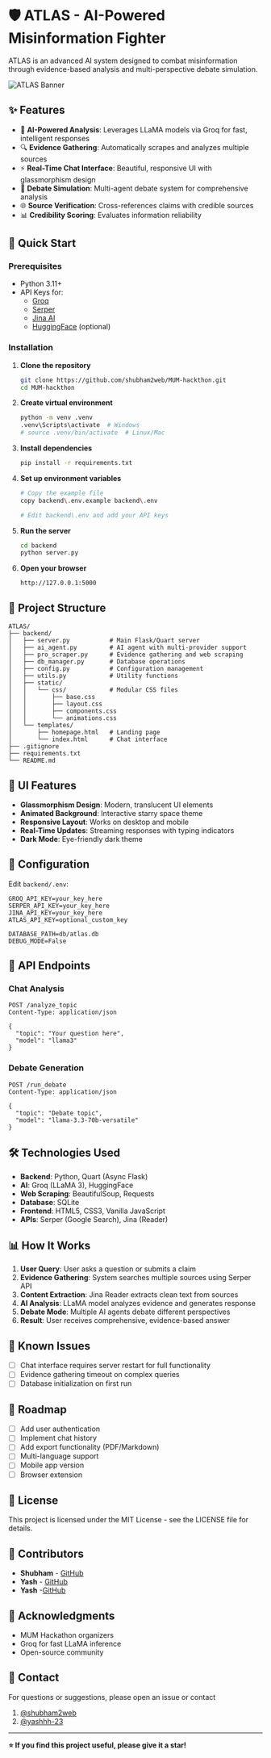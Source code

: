 # 🛡️ ATLAS - AI-Powered Misinformation Fighter

ATLAS is an advanced AI system designed to combat misinformation through evidence-based analysis and multi-perspective debate simulation.

![ATLAS Banner](https://via.placeholder.com/1200x300/0a0e27/42b5eb?text=ATLAS+Misinformation+Fighter)

## ✨ Features

- 🤖 **AI-Powered Analysis**: Leverages LLaMA models via Groq for fast, intelligent responses
- 🔍 **Evidence Gathering**: Automatically scrapes and analyzes multiple sources
- ⚡ **Real-Time Chat Interface**: Beautiful, responsive UI with glassmorphism design
- 🎯 **Debate Simulation**: Multi-agent debate system for comprehensive analysis
- 🌐 **Source Verification**: Cross-references claims with credible sources
- 📊 **Credibility Scoring**: Evaluates information reliability

## 🚀 Quick Start

### Prerequisites

- Python 3.11+
- API Keys for:
  - [Groq](https://console.groq.com/)
  - [Serper](https://serper.dev/)
  - [Jina AI](https://jina.ai/)
  - [HuggingFace](https://huggingface.co/) (optional)

### Installation

1. **Clone the repository**
   ```bash
   git clone https://github.com/shubham2web/MUM-hackthon.git
   cd MUM-hackthon
   ```

2. **Create virtual environment**
   ```bash
   python -m venv .venv
   .venv\Scripts\activate  # Windows
   # source .venv/bin/activate  # Linux/Mac
   ```

3. **Install dependencies**
   ```bash
   pip install -r requirements.txt
   ```

4. **Set up environment variables**
   ```bash
   # Copy the example file
   copy backend\.env.example backend\.env
   
   # Edit backend\.env and add your API keys
   ```

5. **Run the server**
   ```bash
   cd backend
   python server.py
   ```

6. **Open your browser**
   ```
   http://127.0.0.1:5000
   ```

## 📁 Project Structure

```
ATLAS/
├── backend/
│   ├── server.py           # Main Flask/Quart server
│   ├── ai_agent.py         # AI agent with multi-provider support
│   ├── pro_scraper.py      # Evidence gathering and web scraping
│   ├── db_manager.py       # Database operations
│   ├── config.py           # Configuration management
│   ├── utils.py            # Utility functions
│   ├── static/
│   │   └── css/            # Modular CSS files
│   │       ├── base.css
│   │       ├── layout.css
│   │       ├── components.css
│   │       └── animations.css
│   └── templates/
│       ├── homepage.html   # Landing page
│       └── index.html      # Chat interface
├── .gitignore
├── requirements.txt
└── README.md
```

## 🎨 UI Features

- **Glassmorphism Design**: Modern, translucent UI elements
- **Animated Background**: Interactive starry space theme
- **Responsive Layout**: Works on desktop and mobile
- **Real-Time Updates**: Streaming responses with typing indicators
- **Dark Mode**: Eye-friendly dark theme

## 🔧 Configuration

Edit `backend/.env`:

```env
GROQ_API_KEY=your_key_here
SERPER_API_KEY=your_key_here
JINA_API_KEY=your_key_here
ATLAS_API_KEY=optional_custom_key

DATABASE_PATH=db/atlas.db
DEBUG_MODE=False
```

## 🤝 API Endpoints

### Chat Analysis
```http
POST /analyze_topic
Content-Type: application/json

{
  "topic": "Your question here",
  "model": "llama3"
}
```

### Debate Generation
```http
POST /run_debate
Content-Type: application/json

{
  "topic": "Debate topic",
  "model": "llama-3.3-70b-versatile"
}
```

## 🛠️ Technologies Used

- **Backend**: Python, Quart (Async Flask)
- **AI**: Groq (LLaMA 3), HuggingFace
- **Web Scraping**: BeautifulSoup, Requests
- **Database**: SQLite
- **Frontend**: HTML5, CSS3, Vanilla JavaScript
- **APIs**: Serper (Google Search), Jina (Reader)

## 📊 How It Works

1. **User Query**: User asks a question or submits a claim
2. **Evidence Gathering**: System searches multiple sources using Serper API
3. **Content Extraction**: Jina Reader extracts clean text from sources
4. **AI Analysis**: LLaMA model analyzes evidence and generates response
5. **Debate Mode**: Multiple AI agents debate different perspectives
6. **Result**: User receives comprehensive, evidence-based answer

## 🐛 Known Issues

- [ ] Chat interface requires server restart for full functionality
- [ ] Evidence gathering timeout on complex queries
- [ ] Database initialization on first run

## 🚧 Roadmap

- [ ] Add user authentication
- [ ] Implement chat history
- [ ] Add export functionality (PDF/Markdown)
- [ ] Multi-language support
- [ ] Mobile app version
- [ ] Browser extension

## 📝 License

This project is licensed under the MIT License - see the LICENSE file for details.

## 👥 Contributors

- **Shubham** - [GitHub](https://github.com/shubham2web)
- **Yash** - [GitHub](https://github.com/yashhh-23)
- **Yash** -[GitHub](https://github.com/RedRex101)

## 🙏 Acknowledgments

- MUM Hackathon organizers
- Groq for fast LLaMA inference
- Open-source community

## 📧 Contact

For questions or suggestions, please open an issue or contact 
1. [@shubham2web](https://github.com/shubham2web)
2. [@yashhh-23](https://github.com/yashhh-23)
---

**⭐ If you find this project useful, please give it a star!**
